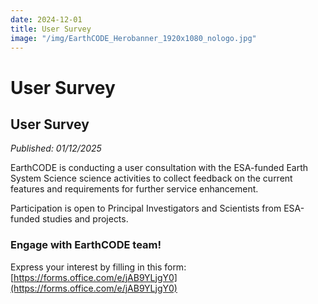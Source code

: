```yaml
---
date: 2024-12-01
title: User Survey
image: "/img/EarthCODE_Herobanner_1920x1080_nologo.jpg"
---
```


# User Survey <!--{ as="img" mode="hero" src="/img/EarthCODE_Herobanner_1920x1080_nologo.jpg" }-->

## User Survey
*Published: 01/12/2025*

EarthCODE is conducting a user consultation with the ESA-funded Earth System Science science activities to collect feedback on the current features and requirements for further service enhancement. 

Participation is open to Principal Investigators and Scientists from ESA-funded studies and projects.  

### Engage with EarthCODE team!
Express your interest  by filling in this form: [https://forms.office.com/e/jAB9YLjgY0](https://forms.office.com/e/jAB9YLjgY0) 

        